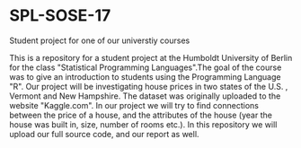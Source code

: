 # SPL-SOSE-17
Student project for one of our universtiy courses

This is a repository for a student project at the Humboldt University of Berlin for the class "Statistical Programming Languages".The goal of the course was to give an introduction to students using the Programming Language "R". Our project will be investigating house prices in two states of the U.S. , Vermont and New Hampshire. The dataset was originally uploaded to the website "Kaggle.com". In our project we will try to find connections between the price of a house, and the attributes of the house (year the house was built in, size, number of rooms etc.). In this repository we will upload our full source code, and our report as well.
